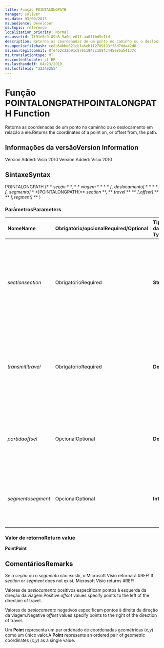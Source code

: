 ```yaml
---
title: Função POINTALONGPATH
manager: soliver
ms.date: 03/09/2015
ms.audience: Developer
ms.topic: reference
localization_priority: Normal
ms.assetid: 7f91e5d9-89b8-5a0d-e01f-aa81fbd5e1fd
description: Retorna as coordenadas de um ponto no caminho ou o deslocamento em relação a ele.
ms.openlocfilehash: ce8b54bbd821cbfa6eb1f2789193ff8d7dda42d0
ms.sourcegitcommit: 8fe462c32b91c87911942c188f3445e85a54137c
ms.translationtype: MT
ms.contentlocale: pt-BR
ms.lasthandoff: 04/23/2019
ms.locfileid: "32348255"
---
```

# <a name="pointalongpath-function"></a><span data-ttu-id="c9925-103">Função POINTALONGPATH</span><span class="sxs-lookup"><span data-stu-id="c9925-103">POINTALONGPATH Function</span></span>

<span data-ttu-id="c9925-104">Retorna as coordenadas de um ponto no caminho ou o deslocamento em relação a ele.</span><span class="sxs-lookup"><span data-stu-id="c9925-104">Returns the coordinates of a point on, or offset from, the path.</span></span>
  
## <a name="version-information"></a><span data-ttu-id="c9925-105">Informações da versão</span><span class="sxs-lookup"><span data-stu-id="c9925-105">Version Information</span></span>

<span data-ttu-id="c9925-106">Version Added: Visio 2010
</span><span class="sxs-lookup"><span data-stu-id="c9925-106">Version Added: Visio 2010</span></span> 
  
## <a name="syntax"></a><span data-ttu-id="c9925-107">Sintaxe</span><span class="sxs-lookup"><span data-stu-id="c9925-107">Syntax</span></span>

<span data-ttu-id="c9925-108">POINTALONGPATH (\* \* *seção* \* \*, \* \* *viagem* \* \* \* \* *[, deslocamento]* \* \* \* \* *[, segmento]* \* \*)</span><span class="sxs-lookup"><span data-stu-id="c9925-108">POINTALONGPATH(\*\* *section* \*\*, \*\* *travel* \*\* \*\* *[,offset]* \*\* \*\* *[,segment]* \*\* )</span></span> 
  
### <a name="parameters"></a><span data-ttu-id="c9925-109">Parâmetros</span><span class="sxs-lookup"><span data-stu-id="c9925-109">Parameters</span></span>

|<span data-ttu-id="c9925-110">**Nome**</span><span class="sxs-lookup"><span data-stu-id="c9925-110">**Name**</span></span>|<span data-ttu-id="c9925-111">**Obrigatório/opcional**</span><span class="sxs-lookup"><span data-stu-id="c9925-111">**Required/Optional**</span></span>|<span data-ttu-id="c9925-112">**Tipo de dados**</span><span class="sxs-lookup"><span data-stu-id="c9925-112">**Data Type**</span></span>|<span data-ttu-id="c9925-113">**Descrição**</span><span class="sxs-lookup"><span data-stu-id="c9925-113">**Description**</span></span>|
|:-----|:-----|:-----|:-----|
| <span data-ttu-id="c9925-114">_section_</span><span class="sxs-lookup"><span data-stu-id="c9925-114">_section_</span></span> <br/> |<span data-ttu-id="c9925-115">Obrigatório</span><span class="sxs-lookup"><span data-stu-id="c9925-115">Required</span></span>  <br/> |<span data-ttu-id="c9925-116">**String**</span><span class="sxs-lookup"><span data-stu-id="c9925-116">**String**</span></span> <br/> |<span data-ttu-id="c9925-117">A seção Geometry que representa o caminho, especificada por uma referência à sua respectiva célula Path (por exemplo, Geometry1.Path).</span><span class="sxs-lookup"><span data-stu-id="c9925-117">The Geometry section that represents the path, specified by a reference to its Path cell (for example, Geometry1.Path).</span></span>  <br/> |
| <span data-ttu-id="c9925-118">_transmiti_</span><span class="sxs-lookup"><span data-stu-id="c9925-118">_travel_</span></span> <br/> |<span data-ttu-id="c9925-119">Obrigatório</span><span class="sxs-lookup"><span data-stu-id="c9925-119">Required</span></span>  <br/> |<span data-ttu-id="c9925-120">**Double**</span><span class="sxs-lookup"><span data-stu-id="c9925-120">**Double**</span></span> <br/> |<span data-ttu-id="c9925-121">O percentual do caminho percorrido, do ponto inicial ao ponto final, que identifica o ponto.</span><span class="sxs-lookup"><span data-stu-id="c9925-121">The percentage of the path traversed, from the begin point to the end point that identifies the point.</span></span> <span data-ttu-id="c9925-122">Deve estar entre 0 e 1.</span><span class="sxs-lookup"><span data-stu-id="c9925-122">Must be between 0 and 1.</span></span>  <br/> |
| <span data-ttu-id="c9925-123">_partida_</span><span class="sxs-lookup"><span data-stu-id="c9925-123">_offset_</span></span> <br/> |<span data-ttu-id="c9925-124">Opcional</span><span class="sxs-lookup"><span data-stu-id="c9925-124">Optional</span></span>  <br/> |<span data-ttu-id="c9925-125">**Double**</span><span class="sxs-lookup"><span data-stu-id="c9925-125">**Double**</span></span> <br/> |<span data-ttu-id="c9925-126">A distância que esse ponto é deslocado do caminho.</span><span class="sxs-lookup"><span data-stu-id="c9925-126">The distance that the point is offset from the path.</span></span> <span data-ttu-id="c9925-127">Consulte Comentários para obter mais informações.</span><span class="sxs-lookup"><span data-stu-id="c9925-127">See Remarks for more information.</span></span>  <br/> |
| <span data-ttu-id="c9925-128">_segmento_</span><span class="sxs-lookup"><span data-stu-id="c9925-128">_segment_</span></span> <br/> |<span data-ttu-id="c9925-129">Opcional</span><span class="sxs-lookup"><span data-stu-id="c9925-129">Optional</span></span>  <br/> |<span data-ttu-id="c9925-130">**Integer**</span><span class="sxs-lookup"><span data-stu-id="c9925-130">**Integer**</span></span> <br/> |<span data-ttu-id="c9925-131">O segmento baseado em 1 do caminho no qual as coordenadas deverão ser calculadas.</span><span class="sxs-lookup"><span data-stu-id="c9925-131">The 1-based segment of the path in which to calculate the coordinates.</span></span>  <br/> |
   
### <a name="return-value"></a><span data-ttu-id="c9925-132">Valor de retorno</span><span class="sxs-lookup"><span data-stu-id="c9925-132">Return value</span></span>

 <span data-ttu-id="c9925-133">**Point**</span><span class="sxs-lookup"><span data-stu-id="c9925-133">**Point**</span></span>
  
## <a name="remarks"></a><span data-ttu-id="c9925-134">Comentários</span><span class="sxs-lookup"><span data-stu-id="c9925-134">Remarks</span></span>

<span data-ttu-id="c9925-135">Se a _seção_ ou o _segmento_ não existir, o Microsoft Visio retornará #REF!.</span><span class="sxs-lookup"><span data-stu-id="c9925-135">If  _section_ or  _segment_ does not exist, Microsoft Visio returns #REF!.</span></span> 
  
<span data-ttu-id="c9925-136">Valores de *deslocamento* positivos especificam pontos à esquerda da direção da viagem.</span><span class="sxs-lookup"><span data-stu-id="c9925-136">Positive  *offset*  values specify points to the left of the direction of travel.</span></span> 
  
<span data-ttu-id="c9925-137">Valores de *deslocamento* negativos especificam pontos à direita da direção da viagem.</span><span class="sxs-lookup"><span data-stu-id="c9925-137">Negative  *offset*  values specify points to the right of the direction of travel.</span></span> 
  
<span data-ttu-id="c9925-138">Um **Point** representa um par ordenado de coordenadas geométricas (*x,y*) como um único valor.</span><span class="sxs-lookup"><span data-stu-id="c9925-138">A **Point** represents an ordered pair of geometric coordinates (*x,y*) as a single value.</span></span> 
  

